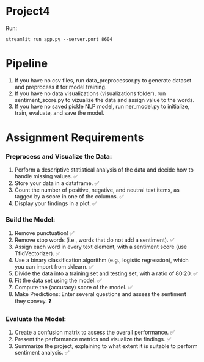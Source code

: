 # Project4

Run:

```
streamlit run app.py --server.port 8604
```

# Pipeline
1. If you have no csv files, run data_preprocessor.py to generate dataset and preprocess it for model training.
2. If you have no data visualizations (visualizations folder), run sentiment_score.py to vizualize the data and assign value to the words.
3. If you have no saved pickle NLP model, run ner_model.py to initialize, train, evaluate, and save the model.

# Assignment Requirements
### Preprocess and Visualize the Data:
1. Perform a descriptive statistical analysis of the data and decide how to handle missing values. ✅
2. Store your data in a dataframe. ✅
3. Count the number of positive, negative, and neutral text items, as tagged by a score in one of the columns. ✅
4. Display your findings in a plot. ✅

### Build the Model:
1. Remove punctuation! ✅
2. Remove stop words (i.e., words that do not add a sentiment). ✅
3. Assign each word in every text element, with a sentiment score (use TfidVectorizer). ✅
4. Use a binary classification algorithm (e.g., logistic regression), which you can import from sklearn. ✅
5. Divide the data into a training set and testing set, with a ratio of 80:20. ✅
6. Fit the data set using the model. ✅
7. Compute the (accuracy) score of the model. ✅
8. Make Predictions: Enter several questions and assess the sentiment they convey. ❓

### Evaluate the Model:
1. Create a confusion matrix to assess the overall performance. ✅
2. Present the performance metrics and visualize the findings. ✅
3. Summarize the project, explaining to what extent it is suitable to perform sentiment analysis. ✅
